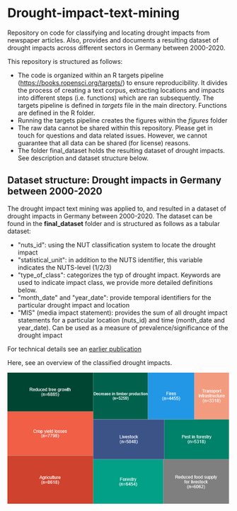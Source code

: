 # Drought-impact-text-mining
Repository on code for classifying and locating drought impacts from newspaper articles. Also, provides and documents a resulting dataset of drought impacts across different sectors in Germany between 2000-2020.

This repository is structured as follows: 
* The code is organized within an R targets pipeline (https://books.ropensci.org/targets/) to ensure reproducibility. It divides the process of creating a text corpus, extracting locations and impacts into different steps (i.e. functions) which are ran subsequently. The targets pipeline is defined in _targets_ file in the main directory. Functions are defined in the R folder. 
* Running the targets pipeline creates the figures within the _figures_ folder
* The raw data cannot be shared within this repository. Please get in touch for questions and data related issues. However, we cannot guarantee that all data can be shared (for license) reasons.
* The folder final_dataset holds the resulting dataset of drought impacts. See description and dataset structure below.




## Dataset structure: Drought impacts in Germany between 2000-2020

The drought impact text mining was applied to, and resulted in a dataset of drought impacts in Germany between 2000-2020. The dataset can be found in the __final_dataset__ folder and is structured as follows as a tabular dataset:
  *  "nuts_id": using the NUT classification system to locate the drought impact   
  *  "statistical_unit": in addition to the NUTS identifier, this variable indicates the NUTS-level (1/2/3)   
  *  "type_of_class": categorizes the typ of drought impact. Keywords are used to indicate impact class, we provide more detailed definitions below.
  *   "month_date" and "year_date": provide temporal identifiers for the particular drought impact and location
  *   "MIS" (media impact statement): provides the sum of all drought impact statements for a particular location (nuts_id) and time (month_date and year_date). Can be used as a measure of prevalence/significance of the drought impact
 
 For technical details see an [earlier publication](https://www.researchgate.net/publication/360800015_Automatized_Drought_Impact_Detection_Using_Natural_Language_Processing?_sg%5B0%5D=8RFnqslBDSZ10bDUmoZPWykBA9khIGGtTqevudh8UigKtV8RKjw2x5SpfrtEJ5ZBPkUdc-v_MbZDa-fQdhmr7PuKVwydpIl6C2JzcLzV.p1izrHFCU59sWdhOcfXxMY8IXXHLpfpAsYriNw3PUV7jLXHMUn18SFrYvKszpP7aFz6POYTw6Q5vy7O_KxC4mA)
 

 
 Here, see an overview of the classified drought impacts.
 
![alt text](https://github.com/jansodoge/drought-impact-text-mining/blob/main/figures/tmp_impact_class_overview.png)
